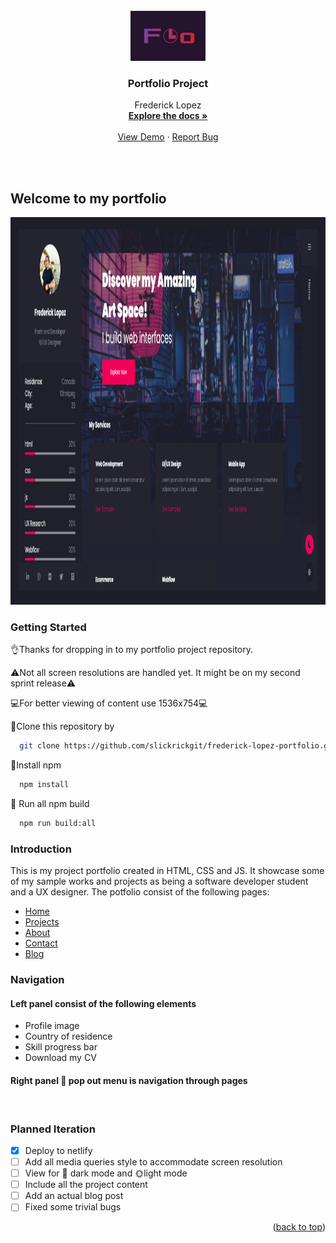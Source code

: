 <br />
<div align="center">
  <a href="https://github.com/slickrickgit/frederick-lopez-portfolio">
    <img src="src/Images/fl-logo1.jpg" alt="Logo" width="120" height="80">
  </a>

<h3 align="center">Portfolio Project</h3>

  <p align="center">
    Frederick Lopez
    <br />
    <a href="https://github.com/slickrickgit/frederick-lopez-portfolio"><strong>Explore the docs »</strong></a>
    <br />
    <br />
    <a href="https://github.com/github_username/repo_name">View Demo</a>
    ·
    <a href="https://github.com/github_username/repo_name/issues">Report Bug</a>
  </p>
</div>



<br />
<br />

## Welcome to my portfolio

<img src="src/Images/fred-portfolio-page.png" alt="portfolio-page" width="1020" height="620">

### Getting Started
👌Thanks for dropping in to my portfolio project repository.

⚠️Not all screen resolutions are handled yet. It might be on my second sprint release⚠️

💻For better viewing of content use 1536x754💻

💾Clone this repository by
```sh
  git clone https://github.com/slickrickgit/frederick-lopez-portfolio.git
   ```
🔌Install npm
 ```sh
   npm install
   ```
🏃 Run all npm build
 ```sh
   npm run build:all
   ```

### Introduction
This is my project portfolio created in HTML, CSS and JS. It showcase some of my sample works and projects as being a software developer student and a UX designer. The potfolio consist of the following pages:

* [Home](https://nextjs.org/)
* [Projects](https://reactjs.org/)
* [About](https://vuejs.org/)
* [Contact](https://angular.io/)
* [Blog](https://angular.io/)

### Navigation
#### Left panel consist of the following elements
* Profile image
* Country of residence
* Skill progress bar
* Download my CV

#### Right panel 🍔 pop out menu is navigation through pages
</br>

### Planned Iteration
- [x] Deploy to netlify
- [ ] Add all media queries style to accommodate screen resolution
- [ ] View for 🌛 dark mode and 🌞light mode
- [ ] Include all the project content
- [ ] Add an actual blog post
- [ ] Fixed some trivial bugs

<p align="right">(<a href="#top">back to top</a>)</p>